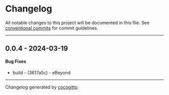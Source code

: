 # Changelog
All notable changes to this project will be documented in this file. See [conventional commits](https://www.conventionalcommits.org/) for commit guidelines.

- - -
## 0.0.4 - 2024-03-19
#### Bug Fixes
- build - (3617a5c) - eBeyond

- - -

Changelog generated by [cocogitto](https://github.com/cocogitto/cocogitto).